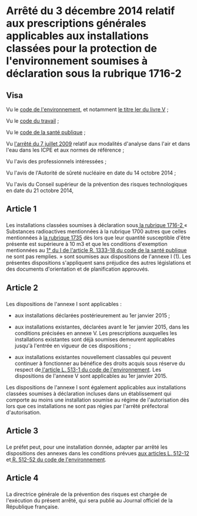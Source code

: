 # Arrêté du 3 décembre 2014 relatif aux prescriptions générales applicables aux installations classées pour la protection de l'environnement soumises à déclaration sous la rubrique 1716-2

## Visa

Vu le [code de l'environnement](https://www.legifrance.gouv.fr/affichCode.do?cidTexte=LEGITEXT000006074220&dateTexte=29990101&categorieLien=cid), et notamment [le titre Ier du livre V](https://aida.ineris.fr/consultation_document/1767#Titre_I) ;

Vu le [code du travail](https://www.legifrance.gouv.fr/affichCode.do?cidTexte=LEGITEXT000006072050&dateTexte=29990101&categorieLien=cid) ;

Vu le [code de la santé publique](https://www.legifrance.gouv.fr/affichCode.do?cidTexte=LEGITEXT000006072665&dateTexte=29990101&categorieLien=cid) ;

Vu [l'arrêté du 7 juillet 2009](https://aida.ineris.fr/consultation_document/4291) relatif aux modalités d'analyse dans l'air et dans l'eau dans les ICPE et aux normes de référence ;

Vu l'avis des professionnels intéressées ;

Vu l'avis de l'Autorité de sûreté nucléaire en date du 14 octobre 2014 ;

Vu l'avis du Conseil supérieur de la prévention des risques technologiques en date du 21 octobre 2014,

## Article 1

### 

Les installations classées soumises à déclaration sous[ la rubrique 1716-2 ](https://aida.ineris.fr/consultation_document/32655)« Substances radioactives mentionnées à la rubrique 1700 autres que celles mentionnées à [la rubrique 1735](https://aida.ineris.fr/consultation_document/10519) dès lors que leur quantité susceptible d'être présente est supérieure à 10 m3 et que les conditions d'exemption mentionnées au [1° du I de l'article R. 1333-18 du code de la santé publique](https://www.legifrance.gouv.fr/affichCodeArticle.do?cidTexte=LEGITEXT000006072665&idArticle=LEGIARTI000006910001&dateTexte=&categorieLien=cid) ne sont pas remplies. » sont soumises aux dispositions de l'annexe I (1). Les présentes dispositions s'appliquent sans préjudice des autres législations et des documents d'orientation et de planification approuvés.

## Article 2

### 

Les dispositions de l'annexe I sont applicables :

- aux installations déclarées postérieurement au 1er janvier 2015 ;

- aux installations existantes, déclarées avant le 1er janvier 2015, dans les conditions précisées en annexe V. Les prescriptions auxquelles les installations existantes sont déjà soumises demeurent applicables jusqu'à l'entrée en vigueur de ces dispositions ;

- aux installations existantes nouvellement classables qui peuvent continuer à fonctionner au bénéfice des droits acquis sous réserve du respect de[ l'article L. 513-1 du code de l'environnement](https://aida.ineris.fr/consultation_document/1767#Article_L._513-1). Les dispositions de l'annexe V sont applicables au 1er janvier 2015.

Les dispositions de l'annexe I sont également applicables aux installations classées soumises à déclaration incluses dans un établissement qui comporte au moins une installation soumise au régime de l'autorisation dès lors que ces installations ne sont pas régies par l'arrêté préfectoral d'autorisation.

## Article 3

### 

Le préfet peut, pour une installation donnée, adapter par arrêté les dispositions des annexes dans les conditions prévues [aux articles L. 512-12](https://aida.ineris.fr/consultation_document/1767#Article_L._512-12) et[ R. 512-52 du code de l'environnement](https://aida.ineris.fr/consultation_document/1783#Article_R_512_52).

## Article 4

### 

La directrice générale de la prévention des risques est chargée de l'exécution du présent arrêté, qui sera publié au Journal officiel de la République française.
